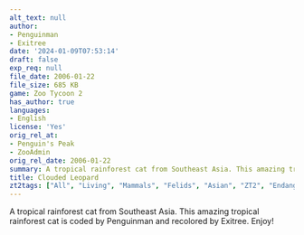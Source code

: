 ```yaml
---
alt_text: null
author:
- Penguinman
- Exitree
date: '2024-01-09T07:53:14'
draft: false
exp_req: null
file_date: 2006-01-22
file_size: 685 KB
game: Zoo Tycoon 2
has_author: true
languages:
- English
license: 'Yes'
orig_rel_at:
- Penguin's Peak
- ZooAdmin
orig_rel_date: 2006-01-22
summary: A tropical rainforest cat from Southeast Asia. This amazing tropical rainforest cat is coded by Penguinman and recolored by Exitree. Enjoy!
title: Clouded Leopard
zt2tags: ["All", "Living", "Mammals", "Felids", "Asian", "ZT2", "Endangered Species"]
---
```

A tropical rainforest cat from Southeast Asia. This amazing tropical rainforest cat is coded by Penguinman and recolored by Exitree. Enjoy!
